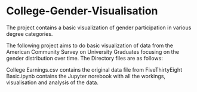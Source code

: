 # College-Gender-Visualisation
The project contains a basic visualization of gender participation in various degree categories. 

The following project aims to do basic visualization of data from the American Community Survey on University Graduates focusing on the gender distribution over time.
The Directory files are as follows:

College Earnings.csv contains the original data file from FiveThirtyEight
Basic.ipynb contains the Jupyter norebook with all the workings, visualisation and analysis of the data.
